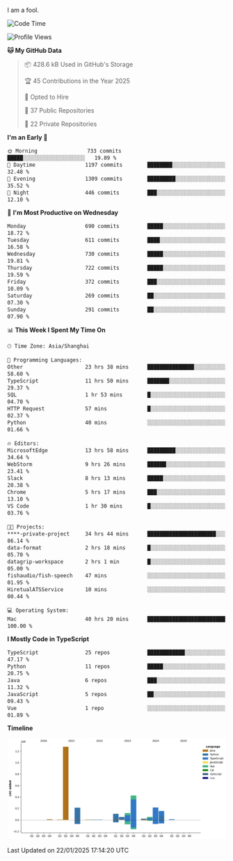 I am a fool.

<!--START_SECTION:waka-->
![Code Time](http://img.shields.io/badge/Code%20Time-2%2C480%20hrs%2042%20mins-blue)

![Profile Views](http://img.shields.io/badge/Profile%20Views-1-blue)

**🐱 My GitHub Data** 

> 📦 428.6 kB Used in GitHub's Storage 
 > 
> 🏆 45 Contributions in the Year 2025
 > 
> 💼 Opted to Hire
 > 
> 📜 37 Public Repositories 
 > 
> 🔑 22 Private Repositories 
 > 
**I'm an Early 🐤** 

```text
🌞 Morning                733 commits         █████░░░░░░░░░░░░░░░░░░░░   19.89 % 
🌆 Daytime                1197 commits        ████████░░░░░░░░░░░░░░░░░   32.48 % 
🌃 Evening                1309 commits        █████████░░░░░░░░░░░░░░░░   35.52 % 
🌙 Night                  446 commits         ███░░░░░░░░░░░░░░░░░░░░░░   12.10 % 
```
📅 **I'm Most Productive on Wednesday** 

```text
Monday                   690 commits         █████░░░░░░░░░░░░░░░░░░░░   18.72 % 
Tuesday                  611 commits         ████░░░░░░░░░░░░░░░░░░░░░   16.58 % 
Wednesday                730 commits         █████░░░░░░░░░░░░░░░░░░░░   19.81 % 
Thursday                 722 commits         █████░░░░░░░░░░░░░░░░░░░░   19.59 % 
Friday                   372 commits         ███░░░░░░░░░░░░░░░░░░░░░░   10.09 % 
Saturday                 269 commits         ██░░░░░░░░░░░░░░░░░░░░░░░   07.30 % 
Sunday                   291 commits         ██░░░░░░░░░░░░░░░░░░░░░░░   07.90 % 
```


📊 **This Week I Spent My Time On** 

```text
🕑︎ Time Zone: Asia/Shanghai

💬 Programming Languages: 
Other                    23 hrs 38 mins      ███████████████░░░░░░░░░░   58.60 % 
TypeScript               11 hrs 50 mins      ███████░░░░░░░░░░░░░░░░░░   29.37 % 
SQL                      1 hr 53 mins        █░░░░░░░░░░░░░░░░░░░░░░░░   04.70 % 
HTTP Request             57 mins             █░░░░░░░░░░░░░░░░░░░░░░░░   02.37 % 
Python                   40 mins             ░░░░░░░░░░░░░░░░░░░░░░░░░   01.66 % 

🔥 Editors: 
MicrosoftEdge            13 hrs 58 mins      █████████░░░░░░░░░░░░░░░░   34.64 % 
WebStorm                 9 hrs 26 mins       ██████░░░░░░░░░░░░░░░░░░░   23.41 % 
Slack                    8 hrs 13 mins       █████░░░░░░░░░░░░░░░░░░░░   20.38 % 
Chrome                   5 hrs 17 mins       ███░░░░░░░░░░░░░░░░░░░░░░   13.10 % 
VS Code                  1 hr 30 mins        █░░░░░░░░░░░░░░░░░░░░░░░░   03.76 % 

🐱‍💻 Projects: 
****-private-project     34 hrs 44 mins      ██████████████████████░░░   86.14 % 
data-format              2 hrs 18 mins       █░░░░░░░░░░░░░░░░░░░░░░░░   05.70 % 
datagrip-workspace       2 hrs 1 min         █░░░░░░░░░░░░░░░░░░░░░░░░   05.00 % 
fishaudio/fish-speech    47 mins             ░░░░░░░░░░░░░░░░░░░░░░░░░   01.95 % 
HiretualATSService       10 mins             ░░░░░░░░░░░░░░░░░░░░░░░░░   00.44 % 

💻 Operating System: 
Mac                      40 hrs 20 mins      █████████████████████████   100.00 % 
```

**I Mostly Code in TypeScript** 

```text
TypeScript               25 repos            ████████████░░░░░░░░░░░░░   47.17 % 
Python                   11 repos            █████░░░░░░░░░░░░░░░░░░░░   20.75 % 
Java                     6 repos             ███░░░░░░░░░░░░░░░░░░░░░░   11.32 % 
JavaScript               5 repos             ██░░░░░░░░░░░░░░░░░░░░░░░   09.43 % 
Vue                      1 repo              ░░░░░░░░░░░░░░░░░░░░░░░░░   01.89 % 
```



**Timeline**

![Lines of Code chart](https://raw.githubusercontent.com/VeejaLiu/VeejaLiu/master/assets/bar_graph.png)


 Last Updated on 22/01/2025 17:14:20 UTC
<!--END_SECTION:waka-->
